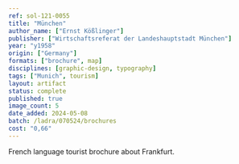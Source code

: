 ```yaml
---
ref: sol-121-0055
title: "München"
author_name: ["Ernst Kößlinger"]
publisher: ["Wirtschaftsreferat der Landeshauptstadt München"]
year: "y1958"
origin: ["Germany"]
formats: ["brochure", map]
disciplines: [graphic-design, typography]
tags: ["Munich", tourism]
layout: artifact
status: complete
published: true
image_count: 5
date_added: 2024-05-08
batch: /ladra/070524/brochures
cost: "0,66"
---
```


French language tourist brochure about Frankfurt.
